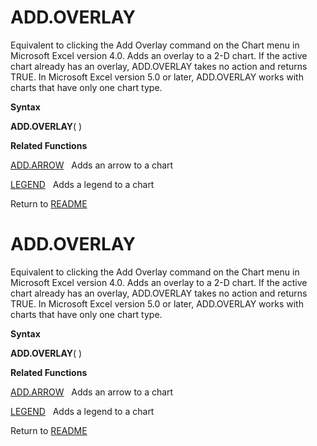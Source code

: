 # ADD.OVERLAY

Equivalent to clicking the Add Overlay command on the Chart menu in
Microsoft Excel version 4.0. Adds an overlay to a 2-D chart. If the
active chart already has an overlay, ADD.OVERLAY takes no action and
returns TRUE. In Microsoft Excel version 5.0 or later, ADD.OVERLAY works
with charts that have only one chart type.

**Syntax**

**ADD.OVERLAY**( )

**Related Functions**

[ADD.ARROW](ADD.ARROW.md)&nbsp;&nbsp;&nbsp;Adds an arrow to a chart

[LEGEND](LEGEND.md)&nbsp;&nbsp;&nbsp;Adds a legend to a chart



Return to [README](README.md#A)

# ADD.OVERLAY

Equivalent to clicking the Add Overlay command on the Chart menu in
Microsoft Excel version 4.0. Adds an overlay to a 2-D chart. If the
active chart already has an overlay, ADD.OVERLAY takes no action and
returns TRUE. In Microsoft Excel version 5.0 or later, ADD.OVERLAY works
with charts that have only one chart type.

**Syntax**

**ADD.OVERLAY**( )

**Related Functions**

[ADD.ARROW](ADD.ARROW.md)&nbsp;&nbsp;&nbsp;Adds an arrow to a chart

[LEGEND](LEGEND.md)&nbsp;&nbsp;&nbsp;Adds a legend to a chart



Return to [README](README.md#A)

